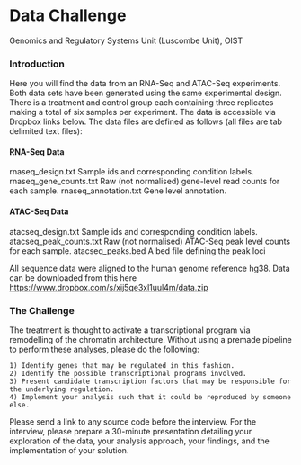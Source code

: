 # Data Challenge

Genomics and Regulatory Systems Unit (Luscombe Unit), OIST

### Introduction

Here you will find the data from an RNA-Seq and ATAC-Seq experiments. Both data sets have been generated using the same experimental design. There is a treatment and control group each containing three replicates making a total of six samples per experiment. The data is accessible via Dropbox links below. The data files are defined as follows (all files are tab delimited text files):

#### RNA-Seq Data

rnaseq_design.txt		Sample ids and corresponding condition labels.
rnaseq_gene_counts.txt	Raw (not normalised) gene-level read counts for each sample.
rnaseq_annotation.txt		Gene level annotation.

#### ATAC-Seq Data

atacseq_design.txt		Sample ids and corresponding condition labels.
atacseq_peak_counts.txt	Raw (not normalised) ATAC-Seq peak level counts for each sample.
atacseq_peaks.bed		A bed file defining the peak loci

All sequence data were aligned to the human genome reference hg38. 
Data can be downloaded from this here https://www.dropbox.com/s/xij5qe3xl1uul4m/data.zip

### The Challenge

The treatment is thought to activate a transcriptional program via remodelling of the chromatin architecture. Without using a premade pipeline to perform these analyses, please do the following:

    1) Identify genes that may be regulated in this fashion.
    2) Identify the possible transcriptional programs involved.
    3) Present candidate transcription factors that may be responsible for the underlying regulation.
    4) Implement your analysis such that it could be reproduced by someone else.

Please send a link to any source code before the interview. For the interview, please prepare a 30-minute presentation detailing your exploration of the data, your analysis approach, your findings, and the implementation of your solution. 

